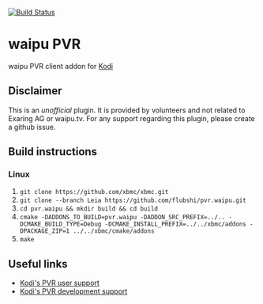 [![Build Status](https://travis-ci.org/flubshi/pvr.waipu.svg?branch=master)](https://travis-ci.org/flubshi/pvr.waipu)

# waipu PVR
waipu PVR client addon for [Kodi](http://kodi.tv)


## Disclaimer

This is an *unofficial* plugin. It is provided by volunteers and not related to Exaring AG or waipu.tv.
For any support regarding this plugin, please create a github issue.


## Build instructions

### Linux

1. `git clone https://github.com/xbmc/xbmc.git`
2. `git clone --branch Leia https://github.com/flubshi/pvr.waipu.git`
3. `cd pvr.waipu && mkdir build && cd build`
4. `cmake -DADDONS_TO_BUILD=pvr.waipu -DADDON_SRC_PREFIX=../.. -DCMAKE_BUILD_TYPE=Debug -DCMAKE_INSTALL_PREFIX=../../xbmc/addons -DPACKAGE_ZIP=1 ../../xbmc/cmake/addons`
5. `make`


## Useful links

* [Kodi's PVR user support](http://forum.kodi.tv/forumdisplay.php?fid=167)
* [Kodi's PVR development support](http://forum.kodi.tv/forumdisplay.php?fid=136)
